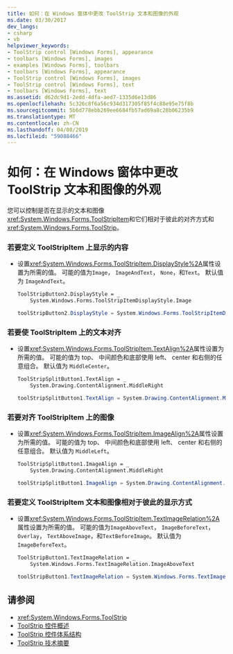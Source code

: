 ```yaml
---
title: 如何：在 Windows 窗体中更改 ToolStrip 文本和图像的外观
ms.date: 03/30/2017
dev_langs:
- csharp
- vb
helpviewer_keywords:
- ToolStrip control [Windows Forms], appearance
- toolbars [Windows Forms], images
- examples [Windows Forms], toolbars
- toolbars [Windows Forms], appearance
- ToolStrip control [Windows Forms], images
- ToolStrip control [Windows Forms], text
- toolbars [Windows Forms], text
ms.assetid: d62dc9d1-2edd-4dfa-aed7-1335d6e13d86
ms.openlocfilehash: 5c326c8f6a56c934d317305f85f4c88e95e75f8b
ms.sourcegitcommit: 5b6d778ebb269ee6684fb57ad69a8c28b06235b9
ms.translationtype: MT
ms.contentlocale: zh-CN
ms.lasthandoff: 04/08/2019
ms.locfileid: "59088466"
---
```

# <a name="how-to-change-the-appearance-of-toolstrip-text-and-images-in-windows-forms"></a>如何：在 Windows 窗体中更改 ToolStrip 文本和图像的外观
您可以控制是否在显示的文本和图像<xref:System.Windows.Forms.ToolStripItem>和它们相对于彼此的对齐方式和<xref:System.Windows.Forms.ToolStrip>。  
  
### <a name="to-define-what-is-displayed-on-a-toolstripitem"></a>若要定义 ToolStripItem 上显示的内容  
  
-   设置<xref:System.Windows.Forms.ToolStripItem.DisplayStyle%2A>属性设置为所需的值。 可能的值为`Image`， `ImageAndText`， `None`，和`Text`。 默认值为 `ImageAndText`。  
  
    ```vb  
    ToolStripButton2.DisplayStyle = _  
        System.Windows.Forms.ToolStripItemDisplayStyle.Image  
    ```  
  
    ```csharp  
    toolStripButton2.DisplayStyle = System.Windows.Forms.ToolStripItemDisplayStyle.Image;  
    ```  
  
### <a name="to-align-text-on-a-toolstripitem"></a>若要使 ToolStripItem 上的文本对齐  
  
-   设置<xref:System.Windows.Forms.ToolStripItem.TextAlign%2A>属性设置为所需的值。 可能的值为 top、 中间颜色和底部使用 left、 center 和右侧的任意组合。 默认值为 `MiddleCenter`。  
  
    ```vb  
    ToolStripSplitButton1.TextAlign = _  
        System.Drawing.ContentAlignment.MiddleRight  
    ```  
  
    ```csharp  
    toolStripSplitButton1.TextAlign = System.Drawing.ContentAlignment.MiddleRight;  
    ```  
  
### <a name="to-align-an-image-on-a-toolstripitem"></a>若要对齐 ToolStripItem 上的图像  
  
-   设置<xref:System.Windows.Forms.ToolStripItem.ImageAlign%2A>属性设置为所需的值。 可能的值为 top、 中间颜色和底部使用 left、 center 和右侧的任意组合。 默认值为 `MiddleLeft`。  
  
    ```vb  
    ToolStripSplitButton1.ImageAlign = _  
        System.Drawing.ContentAlignment.MiddleRight  
    ```  
  
    ```csharp  
    toolStripSplitButton1.ImageAlign = System.Drawing.ContentAlignment.MiddleRight;  
    ```  
  
### <a name="to-define-how-toolstripitem-text-and-images-are-displayed-relative-to-each-other"></a>若要定义 ToolStripItem 文本和图像相对于彼此的显示方式  
  
-   设置<xref:System.Windows.Forms.ToolStripItem.TextImageRelation%2A>属性设置为所需的值。 可能的值为`ImageAboveText`， `ImageBeforeText`， `Overlay`， `TextAboveImage`，和`TextBeforeImage`。 默认值为 `ImageBeforeText`。  
  
    ```vb  
    ToolStripButton1.TextImageRelation = _  
        System.Windows.Forms.TextImageRelation.ImageAboveText  
    ```  
  
    ```csharp  
    toolStripButton1.TextImageRelation = System.Windows.Forms.TextImageRelation.ImageAboveText;  
    ```  
  
## <a name="see-also"></a>请参阅

- <xref:System.Windows.Forms.ToolStrip>
- [ToolStrip 控件概述](toolstrip-control-overview-windows-forms.md)
- [ToolStrip 控件体系结构](toolstrip-control-architecture.md)
- [ToolStrip 技术摘要](toolstrip-technology-summary.md)
